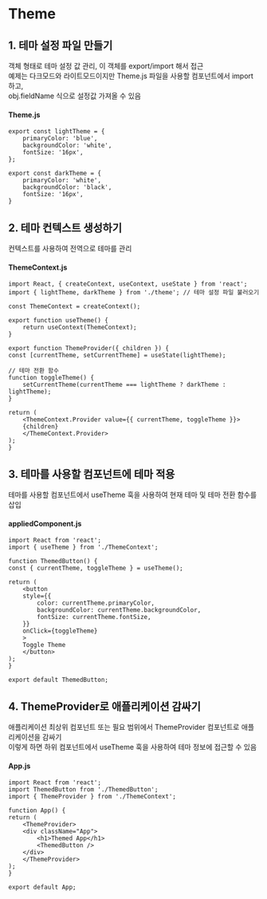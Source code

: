 # Theme

## 1. 테마 설정 파일 만들기

객체 형태로 테마 설정 값 관리, 이 객체를 export/import 해서 접근  
예제는 다크모드와 라이트모드이지만 Theme.js 파일을 사용할 컴포넌트에서 import 하고,  
obj.fieldName 식으로 설정값 가져올 수 있음

#### Theme.js

    export const lightTheme = {
        primaryColor: 'blue',
        backgroundColor: 'white',
        fontSize: '16px',
    };

    export const darkTheme = {
        primaryColor: 'white',
        backgroundColor: 'black',
        fontSize: '16px',
    }

## 2. 테마 컨텍스트 생성하기

컨텍스트를 사용하여 전역으로 테마를 관리

#### ThemeContext.js

    import React, { createContext, useContext, useState } from 'react';
    import { lightTheme, darkTheme } from './theme'; // 테마 설정 파일 불러오기

    const ThemeContext = createContext();

    export function useTheme() {
        return useContext(ThemeContext);
    }

    export function ThemeProvider({ children }) {
    const [currentTheme, setCurrentTheme] = useState(lightTheme);

    // 테마 전환 함수
    function toggleTheme() {
        setCurrentTheme(currentTheme === lightTheme ? darkTheme : lightTheme);
    }

    return (
        <ThemeContext.Provider value={{ currentTheme, toggleTheme }}>
        {children}
        </ThemeContext.Provider>
    );
    }

## 3. 테마를 사용할 컴포넌트에 테마 적용

테마를 사용할 컴포넌트에서 useTheme 훅을 사용하여 현재 테마 및 테마 전환 함수를 삽입

#### appliedComponent.js

    import React from 'react';
    import { useTheme } from './ThemeContext';

    function ThemedButton() {
    const { currentTheme, toggleTheme } = useTheme();

    return (
        <button
        style={{
            color: currentTheme.primaryColor,
            backgroundColor: currentTheme.backgroundColor,
            fontSize: currentTheme.fontSize,
        }}
        onClick={toggleTheme}
        >
        Toggle Theme
        </button>
    );
    }

    export default ThemedButton;

## 4. ThemeProvider로 애플리케이션 감싸기

애플리케이션 최상위 컴포넌트 또는 필요 범위에서 ThemeProvider 컴포넌트로 애플리케이션을 감싸기  
이렇게 하면 하위 컴포넌트에서 useTheme 훅을 사용하여 테마 정보에 접근할 수 있음

#### App.js

    import React from 'react';
    import ThemedButton from './ThemedButton';
    import { ThemeProvider } from './ThemeContext';

    function App() {
    return (
        <ThemeProvider>
        <div className="App">
            <h1>Themed App</h1>
            <ThemedButton />
        </div>
        </ThemeProvider>
    );
    }

    export default App;
